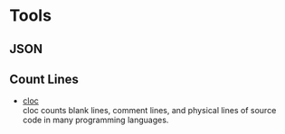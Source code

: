 # Tools

## JSON



## Count Lines

- [cloc](https://github.com/AlDanial/cloc)
  <br/>cloc counts blank lines, comment lines, and physical lines of source code in many programming languages.